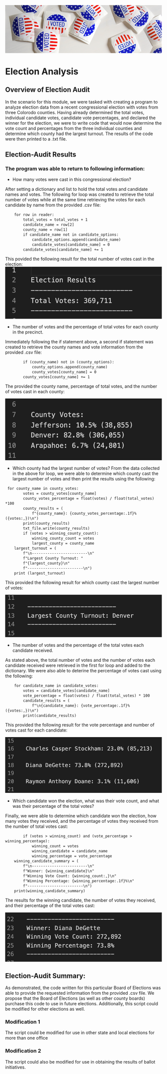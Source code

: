 <img src="https://github.com/tn64/Election_Analysis/blob/main/Resources/vote.png">

# Election Analysis

## Overview of Election Audit
In the scenario for this module, we were tasked with creating a program to analyze election data from a recent congressional election with votes from three Colorodo counties. Having already determined the total votes, individual candidate votes, candidate vote percentages, and declared the winner for the election, we were to write code that would now determine the vote count and percentages from the three individual counties and determine which county had the largest turnout. The results of the code were then printed to a .txt file.

## Election-Audit Results

### The program was able to return to following information:

- How many votes were cast in this congressional election?

After setting a dictionary and list to hold the total votes and candidate names and votes. The following for loop was created to retrieve the total number of votes while at the same time retrieving the votes for each candidate by name from the provided .csv file:

```
    for row in reader:
        total_votes = total_votes + 1
        candidate_name = row[2]
        county_name = row[1]
        if candidate_name not in candidate_options:
            candidate_options.append(candidate_name)
            candidate_votes[candidate_name] = 0
        candidate_votes[candidate_name] += 1
```

This povided the following result for the total number of votes cast in the election:
<img src=https://github.com/tn64/Election_Analysis/blob/main/Resources/total_votes.png>

- The number of votes and the percentage of total votes for each county in the precinct.

Immediately following the if statement above, a second if statement was created to retrieve the county names and vote information from the provided .csv file:

```
        if (county_name) not in (county_options):
            county_options.append(county_name)
            county_votes[county_name] = 0
        county_votes[county_name] += 1
```

The provided the county name, percentage of total votes, and the number of votes cast in each county:

<img src=https://github.com/tn64/Election_Analysis/blob/main/Resources/county_votes.png>

- Which county had the largest number of votes?
From the data collected in the above for loop, we were able to determine which county cast the largest number of votes and then print the results using the following:

```
 for county_name in county_votes:
        votes = county_votes[county_name]
        county_votes_percentage = float(votes) / float(total_votes) *100
        county_results = (
            f"{county_name}: {county_votes_percentage:.1f}% ({votes:,})\n")
        print(county_results)
        txt_file.write(county_results)
        if (votes > winning_county_count):
            winning_county_count = votes
            largest_county = county_name
    largest_turnout = (
        f"\n-------------------------\n"
        f"Largest County Turnout: "
        f"{largest_county}\n"
        f"-------------------------\n")
    print (largest_turnout)             
```            

This provided the following result for which county cast the largest number of votes:

<img src=https://github.com/tn64/Election_Analysis/blob/main/Resources/largest_turnout.png>

- The number of votes and the percentage of the total votes each candidate received.

As stated above, the total number of votes and the number of votes each candidate received were retrieved in the first for loop and added to the dictionary. We were also able to deterine the percentage of votes cast using the following:

```
    for candidate_name in candidate_votes:
        votes = candidate_votes[candidate_name]
        vote_percentage = float(votes) / float(total_votes) * 100
        candidate_results = (
            f"\n{candidate_name}: {vote_percentage:.1f}% ({votes:,})\n")
        print(candidate_results)
```

This provided the following result for the vote percentage and number of votes cast for each candidate:

<img src=https://github.com/tn64/Election_Analysis/blob/main/Resources/candidate_votes.png>

- Which candidate won the election, what was their vote count, and what was their percentage of the total votes?

Finally, we were able to determine which candidate won the election, how many votes they received, and the percentage of votes they received from the number of total votes cast:

```
        if (votes > winning_count) and (vote_percentage > winning_percentage):
            winning_count = votes
            winning_candidate = candidate_name
            winning_percentage = vote_percentage
    winning_candidate_summary = (
        f"\n-------------------------\n"
        f"Winner: {winning_candidate}\n"
        f"Winning Vote Count: {winning_count:,}\n"
        f"Winning Percentage: {winning_percentage:.1f}%\n"
        f"-------------------------\n")
    print(winning_candidate_summary)
```

The results for the winning candidate, the number of votes they received, and their percentage of the total votes cast:

<img src=https://github.com/tn64/Election_Analysis/blob/main/Resources/winner.png>

## Election-Audit Summary: 

As demonstrated, the code written for this particular Board of Elections was able to provide the requested information from the provided .csv file. We propose that the Board of Elections (as well as other county boards) purchase this code to use in future elections. Additionally, this script could be modified for other elections as well.

### Modification 1

The script could be modified for use in other state and local elections for more than one office

### Modification 2

The script could also be modified for use in obtaining the results of ballot initiatives.
